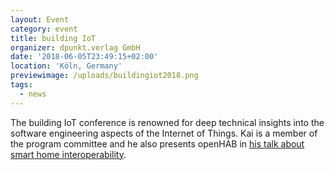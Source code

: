 ```yaml
---
layout: Event
category: event
title: building IoT
organizer: dpunkt.verlag GmbH
date: '2018-06-05T23:49:15+02:00'
location: 'Köln, Germany'
previewimage: /uploads/buildingiot2018.png
tags:
  - news
---
```

The building IoT conference is renowned for deep technical insights into the software engineering aspects of the Internet of Things. Kai is a member of the program committee and he also presents openHAB in [his talk about smart home interoperability](https://www.buildingiot.de/veranstaltung-6812-interoperabilit%C3%A4t-im-smart-home-mit-openhab.html?id=6812).
